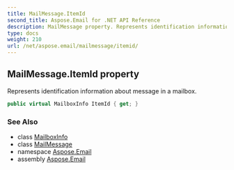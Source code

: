 ```yaml
---
title: MailMessage.ItemId
second_title: Aspose.Email for .NET API Reference
description: MailMessage property. Represents identification information about message in a mailbox
type: docs
weight: 210
url: /net/aspose.email/mailmessage/itemid/
---
```

## MailMessage.ItemId property

Represents identification information about message in a mailbox.

```csharp
public virtual MailboxInfo ItemId { get; }
```

### See Also

* class [MailboxInfo](../../mailboxinfo/)
* class [MailMessage](../)
* namespace [Aspose.Email](../../mailmessage/)
* assembly [Aspose.Email](../../../)



